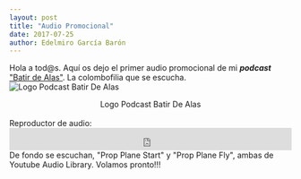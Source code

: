 ```yaml
---
layout: post
title: "Audio Promocional"
date: 2017-07-25
author: Edelmiro García Barón
---
```

Hola a tod@s. Aquí os dejo el primer audio promocional de mi ___podcast___ <a href="https://batirdealas.github.io">"Batir de Alas"</a>. La colombofilia que se escucha.
<img style="max-width: 100%; width: auto; height: auto; display: block; margin-left: auto; margin-right: auto;" src="https://batirdealas.github.io/images/BdA1400x1400.png" alt="Logo Podcast Batir De Alas" />
<Center>Logo Podcast Batir De Alas</Center>
<BR>
Reproductor de audio:
<iframe src="https://archive.org/embed/PromoBatirDeAlasPodcast" width="100%" height="40" frameborder="0" webkitallowfullscreen="true" mozallowfullscreen="true" allowfullscreen></iframe>
De fondo se escuchan, "Prop Plane Start" y "Prop Plane Fly", ambas de Youtube Audio Library.
Volamos pronto!!!
